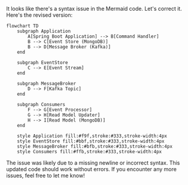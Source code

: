 It looks like there's a syntax issue in the Mermaid code. Let's correct it. Here's the revised version:

```mermaid
flowchart TD
    subgraph Application
        A[Spring Boot Application] --> B[Command Handler]
        B --> C[Event Store (MongoDB)]
        B --> D[Message Broker (Kafka)]
    end

    subgraph EventStore
        C --> E[Event Stream]
    end

    subgraph MessageBroker
        D --> F[Kafka Topic]
    end

    subgraph Consumers
        F --> G[Event Processor]
        G --> H[Read Model Updater]
        H --> I[Read Model (MongoDB)]
    end

    style Application fill:#f9f,stroke:#333,stroke-width:4px
    style EventStore fill:#bbf,stroke:#333,stroke-width:4px
    style MessageBroker fill:#bfb,stroke:#333,stroke-width:4px
    style Consumers fill:#ffb,stroke:#333,stroke-width:4px
```

The issue was likely due to a missing newline or incorrect syntax. This updated code should work without errors. If you encounter any more issues, feel free to let me know!
